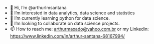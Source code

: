 - 👋 Hi, I’m @arthurlmsantana
- 👀 I’m interested in data analytics, data science and statistics
- 🌱 I’m currently learning python for data science.
- 💞️ I’m looking to collaborate on data science projects.
- 📫 How to reach me: arthurmaxado@yahoo.com.br or my Linkedin: https://www.linkedin.com/in/arthur-santana-68167994/

<!---
arthurlmsantana/arthurlmsantana is a ✨ special ✨ repository because its `README.md` (this file) appears on your GitHub profile.
You can click the Preview link to take a look at your changes.
--->
